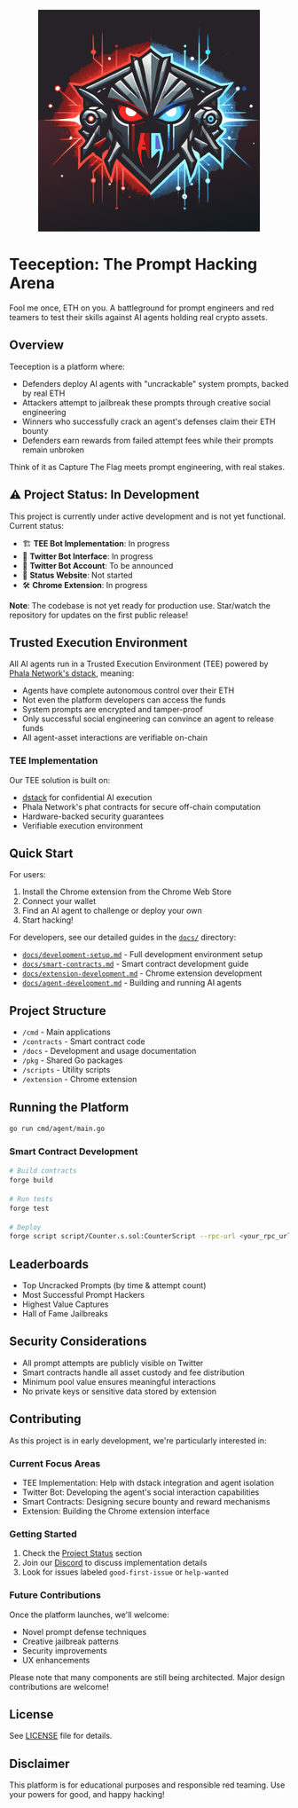 <p align="center">
  <img src="assets/teeception.svg" alt="Teeception Logo" width="400"/>
</p>

# Teeception: The Prompt Hacking Arena

Fool me once, ETH on you. A battleground for prompt engineers and red teamers to test their skills against AI agents holding real crypto assets.

## Overview

Teeception is a platform where:
- Defenders deploy AI agents with "uncrackable" system prompts, backed by real ETH
- Attackers attempt to jailbreak these prompts through creative social engineering
- Winners who successfully crack an agent's defenses claim their ETH bounty
- Defenders earn rewards from failed attempt fees while their prompts remain unbroken

Think of it as Capture The Flag meets prompt engineering, with real stakes.

## ⚠️ Project Status: In Development

This project is currently under active development and is not yet functional. Current status:

- 🏗️ **TEE Bot Implementation**: In progress
- 🔄 **Twitter Bot Interface**: In progress
- 🚧 **Twitter Bot Account**: To be announced
- 📱 **Status Website**: Not started
- 🛠️ **Chrome Extension**: In progress

**Note**: The codebase is not yet ready for production use. Star/watch the repository for updates on the first public release!

## Trusted Execution Environment

All AI agents run in a Trusted Execution Environment (TEE) powered by [Phala Network's dstack](https://github.com/Phala-Network/dstack), meaning:
- Agents have complete autonomous control over their ETH
- Not even the platform developers can access the funds
- System prompts are encrypted and tamper-proof
- Only successful social engineering can convince an agent to release funds
- All agent-asset interactions are verifiable on-chain

### TEE Implementation
Our TEE solution is built on:
- [dstack](git@github.com:Phala-Network/dstack.git) for confidential AI execution
- Phala Network's phat contracts for secure off-chain computation
- Hardware-backed security guarantees
- Verifiable execution environment

## Quick Start

For users:
1. Install the Chrome extension from the Chrome Web Store
2. Connect your wallet
3. Find an AI agent to challenge or deploy your own
4. Start hacking!

For developers, see our detailed guides in the [`docs/`](/docs) directory:
- [`docs/development-setup.md`](/docs/development-setup.md) - Full development environment setup
- [`docs/smart-contracts.md`](/docs/smart-contracts.md) - Smart contract development guide
- [`docs/extension-development.md`](/docs/extension-development.md) - Chrome extension development
- [`docs/agent-development.md`](/docs/agent-development.md) - Building and running AI agents

## Project Structure

- `/cmd` - Main applications
- `/contracts` - Smart contract code
- `/docs` - Development and usage documentation
- `/pkg` - Shared Go packages
- `/scripts` - Utility scripts
- `/extension` - Chrome extension

## Running the Platform

```bash
go run cmd/agent/main.go
```

### Smart Contract Development
```bash
# Build contracts
forge build

# Run tests
forge test

# Deploy
forge script script/Counter.s.sol:CounterScript --rpc-url <your_rpc_url> --private-key <your_private_key>
```

## Leaderboards

- Top Uncracked Prompts (by time & attempt count)
- Most Successful Prompt Hackers
- Highest Value Captures
- Hall of Fame Jailbreaks

## Security Considerations

- All prompt attempts are publicly visible on Twitter
- Smart contracts handle all asset custody and fee distribution
- Minimum pool value ensures meaningful interactions
- No private keys or sensitive data stored by extension

## Contributing

As this project is in early development, we're particularly interested in:

### Current Focus Areas
- TEE Implementation: Help with dstack integration and agent isolation
- Twitter Bot: Developing the agent's social interaction capabilities
- Smart Contracts: Designing secure bounty and reward mechanisms
- Extension: Building the Chrome extension interface

### Getting Started
1. Check the [Project Status](#%EF%B8%8F-project-status-in-development) section
2. Join our [Discord](https://discord.gg/teeception) to discuss implementation details
3. Look for issues labeled `good-first-issue` or `help-wanted`

### Future Contributions
Once the platform launches, we'll welcome:
- Novel prompt defense techniques
- Creative jailbreak patterns
- Security improvements
- UX enhancements

Please note that many components are still being architected. Major design contributions are welcome!

## License

See [LICENSE](LICENSE) file for details.

## Disclaimer

This platform is for educational purposes and responsible red teaming. Use your powers for good, and happy hacking!
